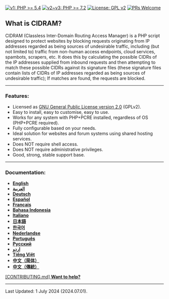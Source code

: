 [![v1: PHP >= 5.4](https://img.shields.io/badge/v1-PHP%20%3E%3D%205.4-8892bf.svg)](https://maikuolan.github.io/Compatibility-Charts/)
[![v2~v3: PHP >= 7.2](https://img.shields.io/badge/v2%7Ev3-PHP%20%3E%3D%207.2-8892bf.svg)](https://maikuolan.github.io/Compatibility-Charts/)
[![License: GPL v2](https://img.shields.io/badge/License-GPL%20v2-blue.svg)](https://www.gnu.org/licenses/old-licenses/gpl-2.0.en.html)
[![PRs Welcome](https://img.shields.io/badge/PRs-Welcome-brightgreen.svg)](http://makeapullrequest.com)

## **What is CIDRAM?**

CIDRAM (Classless Inter-Domain Routing Access Manager) is a PHP script designed to protect websites by blocking requests originating from IP addresses regarded as being sources of undesirable traffic, including (but not limited to) traffic from non-human access endpoints, cloud services, spambots, scrapers, etc. It does this by calculating the possible CIDRs of the IP addresses supplied from inbound requests and then attempting to match these possible CIDRs against its signature files (these signature files contain lists of CIDRs of IP addresses regarded as being sources of undesirable traffic); If matches are found, the requests are blocked.

---


### Features:
- Licensed as [GNU General Public License version 2.0](https://github.com/CIDRAM/CIDRAM/blob/v2/LICENSE.txt) (GPLv2).
- Easy to install, easy to customise, easy to use.
- Works for any system with PHP+PCRE installed, regardless of OS (PHP+PCRE required).
- Fully configurable based on your needs.
- Ideal solution for websites and forum systems using shared hosting services.
- Does NOT require shell access.
- Does NOT require administrative privileges.
- Good, strong, stable support base.

---


### Documentation:
- **[English](https://github.com/CIDRAM/Docs/blob/master/v2-and-earlier/readme.en.md)**
- **[العربية](https://github.com/CIDRAM/Docs/blob/master/v2-and-earlier/readme.ar.md)**
- **[Deutsch](https://github.com/CIDRAM/Docs/blob/master/v2-and-earlier/readme.de.md)**
- **[Español](https://github.com/CIDRAM/Docs/blob/master/v2-and-earlier/readme.es.md)**
- **[Français](https://github.com/CIDRAM/Docs/blob/master/v2-and-earlier/readme.fr.md)**
- **[Bahasa Indonesia](https://github.com/CIDRAM/Docs/blob/master/v2-and-earlier/readme.id.md)**
- **[Italiano](https://github.com/CIDRAM/Docs/blob/master/v2-and-earlier/readme.it.md)**
- **[日本語](https://github.com/CIDRAM/Docs/blob/master/v2-and-earlier/readme.ja.md)**
- **[한국어](https://github.com/CIDRAM/Docs/blob/master/v2-and-earlier/readme.ko.md)**
- **[Nederlandse](https://github.com/CIDRAM/Docs/blob/master/v2-and-earlier/readme.nl.md)**
- **[Português](https://github.com/CIDRAM/Docs/blob/master/v2-and-earlier/readme.pt.md)**
- **[Русский](https://github.com/CIDRAM/Docs/blob/master/v2-and-earlier/readme.ru.md)**
- **[اردو](https://github.com/CIDRAM/Docs/blob/master/v2-and-earlier/readme.ur.md)**
- **[Tiếng Việt](https://github.com/CIDRAM/Docs/blob/master/v2-and-earlier/readme.vi.md)**
- **[中文（简体）](https://github.com/CIDRAM/Docs/blob/master/v2-and-earlier/readme.zh-Hans.md)**
- **[中文（傳統）](https://github.com/CIDRAM/Docs/blob/master/v2-and-earlier/readme.zh-Hant.md)**

[\[CONTRIBUTING.md\] **Want to help?**](https://github.com/CIDRAM/.github/blob/master/CONTRIBUTING.md)

---


Last Updated: 1 July 2024 (2024.07.01).
